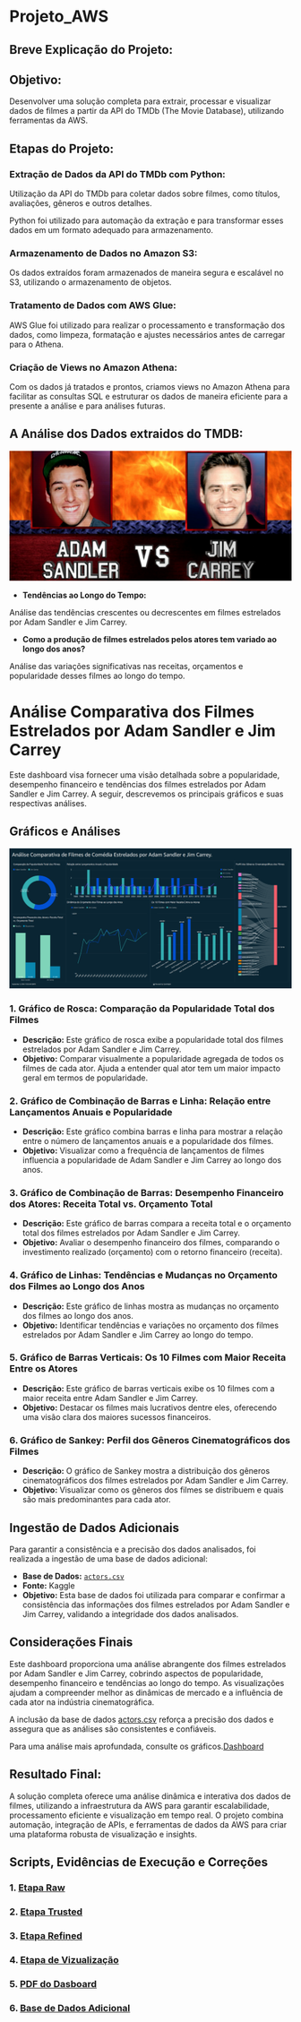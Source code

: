 # Projeto_AWS

## Breve Explicação do Projeto:

## Objetivo: 

Desenvolver uma solução completa para extrair, processar e visualizar dados de filmes a partir da API do TMDb (The Movie Database), utilizando ferramentas da AWS.

## Etapas do Projeto:

### Extração de Dados da API do TMDb com Python:

Utilização da API do TMDb para coletar dados sobre filmes, como títulos, avaliações, gêneros e outros detalhes.

Python foi utilizado para automação da extração e para transformar esses dados em um formato adequado para armazenamento.

### Armazenamento de Dados no Amazon S3: 

Os dados extraídos foram armazenados de maneira segura e escalável no S3, utilizando o armazenamento de objetos.

### Tratamento de Dados com AWS Glue:

AWS Glue foi utilizado para realizar o processamento e transformação dos dados, como limpeza, formatação e ajustes necessários antes de carregar para o Athena.

### Criação de Views no Amazon Athena:

Com os dados já tratados e prontos, criamos views no Amazon Athena para facilitar as consultas SQL e estruturar os dados de maneira eficiente para a presente a análise e para análises futuras.




## A Análise dos Dados extraidos do TMDB:

![Atores](Projeto_AWS/ETL_dos_Dados/Etapa_Vizualizacao/Artistas.png)

- **Tendências ao Longo do Tempo:**

Análise das tendências crescentes ou decrescentes em filmes estrelados por Adam Sandler e Jim Carrey.

- **Como a produção de filmes estrelados pelos atores tem variado ao longo dos anos?**

Análise das variações significativas nas receitas, orçamentos e popularidade desses filmes ao longo do tempo.



# Análise Comparativa dos Filmes Estrelados por Adam Sandler e Jim Carrey

Este dashboard visa fornecer uma visão detalhada sobre a popularidade, desempenho financeiro e tendências dos filmes estrelados por Adam Sandler e Jim Carrey. A seguir, descrevemos os principais gráficos e suas respectivas análises.

## Gráficos e Análises


![Dashboard](Projeto_AWS/ETL_dos_Dados/Etapa_Vizualizacao/Analise_Comparativa.png)



### 1. Gráfico de Rosca: Comparação da Popularidade Total dos Filmes

- **Descrição:** Este gráfico de rosca exibe a popularidade total dos filmes estrelados por Adam Sandler e Jim Carrey.
- **Objetivo:** Comparar visualmente a popularidade agregada de todos os filmes de cada ator. Ajuda a entender qual ator tem um maior impacto geral em termos de popularidade.



### 2. Gráfico de Combinação de Barras e Linha: Relação entre Lançamentos Anuais e Popularidade

- **Descrição:** Este gráfico combina barras e linha para mostrar a relação entre o número de lançamentos anuais e a popularidade dos filmes.
- **Objetivo:** Visualizar como a frequência de lançamentos de filmes influencia a popularidade de Adam Sandler e Jim Carrey ao longo dos anos.



### 3. Gráfico de Combinação de Barras: Desempenho Financeiro dos Atores: Receita Total vs. Orçamento Total

- **Descrição:** Este gráfico de barras compara a receita total e o orçamento total dos filmes estrelados por Adam Sandler e Jim Carrey.
- **Objetivo:** Avaliar o desempenho financeiro dos filmes, comparando o investimento realizado (orçamento) com o retorno financeiro (receita).



### 4. Gráfico de Linhas: Tendências e Mudanças no Orçamento dos Filmes ao Longo dos Anos

- **Descrição:** Este gráfico de linhas mostra as mudanças no orçamento dos filmes ao longo dos anos.
- **Objetivo:** Identificar tendências e variações no orçamento dos filmes estrelados por Adam Sandler e Jim Carrey ao longo do tempo.



### 5. Gráfico de Barras Verticais: Os 10 Filmes com Maior Receita Entre os Atores

- **Descrição:** Este gráfico de barras verticais exibe os 10 filmes com a maior receita entre Adam Sandler e Jim Carrey.
- **Objetivo:** Destacar os filmes mais lucrativos dentre eles, oferecendo uma visão clara dos maiores sucessos financeiros.



### 6. Gráfico de Sankey: Perfil dos Gêneros Cinematográficos dos Filmes

- **Descrição:** O gráfico de Sankey mostra a distribuição dos gêneros cinematográficos dos filmes estrelados por Adam Sandler e Jim Carrey.
- **Objetivo:** Visualizar como os gêneros dos filmes se distribuem e quais são mais predominantes para cada ator.

## Ingestão de Dados Adicionais

Para garantir a consistência e a precisão dos dados analisados, foi realizada a ingestão de uma base de dados adicional:

- **Base de Dados:** [`actors.csv`](Projeto_AWS/ETL_dos_Dados/Etapa_Vizualizacao/actors.csv)
- **Fonte:** Kaggle
- **Objetivo:** Esta base de dados foi utilizada para comparar e confirmar a consistência das informações dos filmes estrelados por Adam Sandler e Jim Carrey, validando a integridade dos dados analisados.

## Considerações Finais

Este dashboard proporciona uma análise abrangente dos filmes estrelados por Adam Sandler e Jim Carrey, cobrindo aspectos de popularidade, desempenho financeiro e tendências ao longo do tempo. As visualizações ajudam a compreender melhor as dinâmicas de mercado e a influência de cada ator na indústria cinematográfica.

A inclusão da base de dados [actors.csv](Projeto_AWS/ETL_dos_Dados/Etapa_Vizualizacao/actors.csv) reforça a precisão dos dados e assegura que as análises são consistentes e confiáveis.

Para uma análise mais aprofundada, consulte os gráficos.[Dashboard](Projeto_AWS/ETL_dos_Dados/Etapa_Vizualizacao/Analise_Comparativa.png)

## Resultado Final: 

A solução completa oferece uma análise dinâmica e interativa dos dados de filmes, utilizando a infraestrutura da AWS para garantir escalabilidade, processamento eficiente e visualização em tempo real. O projeto combina automação, integração de APIs, e ferramentas de dados da AWS para criar uma plataforma robusta de visualização e insights.

## Scripts, Evidências de Execução e Correções


### 1. [Etapa Raw](Projeto_AWS/ETL_dos_Dados/Etapa_Raw_Extracao_TMDB)
### 2. [Etapa Trusted](Projeto_AWS/ETL_dos_Dados/Etapa_Trusted)
### 3. [Etapa Refined](Projeto_AWS/ETL_dos_Dados/Etapa_Refined)
### 4. [Etapa de Vizualização](Projeto_AWS/ETL_dos_Dados/Etapa_Vizualizacao)
### 5. [PDF do Dasboard](Projeto_AWS/ETL_dos_Dados/Etapa_Vizualizacao/Dashboard_Analise.pdf)
### 6. [Base de Dados Adicional](Projeto_AWS/ETL_dos_Dados/Etapa_Vizualizacao/actors.csv)

